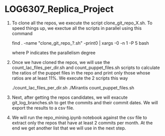 # LOG6307_Replica_Project

1. To clone all the repos, we execute the script clone_git_repo_X.sh. To speed things up, we exectue all the scripts in parallel using this command

    find . -name "clone_git_repo_?.sh" -print0 | xargs -0 -n 1 -P 5 bash

    where P indicates the parallelism degree

2. Once we have cloned the repos, we will use the count_Iac_files_per_dir.sh and count_puppet_files.sh scripts to calculate the ratios
of the puppet files in the repo and print only those whose ratios are at least 11%. We execute the 2 scripts this way

    ./count_Iac_files_per_dir.sh ./Mirantis count_puppet_files.sh

3. Next, after getting the repos candidates, we will exacute git_log_branches.sh to get the commits and their commit dates.
We will export the results to a csv file.

4. We will run the repo_mining.ipynb notebook against the csv file to extract only the repos that have at least 2 commits per month.
At the end we get another list that we will use in the next step. 

